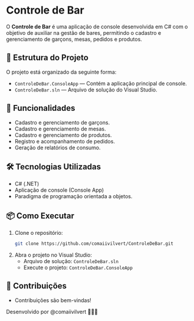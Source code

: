 ﻿# Controle de Bar

O **Controle de Bar** é uma aplicação de console desenvolvida em C# com o objetivo de auxiliar na gestão de bares, permitindo o cadastro e gerenciamento de garçons, mesas, pedidos e produtos.

## 📁 Estrutura do Projeto

O projeto está organizado da seguinte forma:

- `ControleDeBar.ConsoleApp` — Contém a aplicação principal de console.
- `ControleDeBar.sln` — Arquivo de solução do Visual Studio.

## 🚀 Funcionalidades

- Cadastro e gerenciamento de garçons.
- Cadastro e gerenciamento de mesas.
- Cadastro e gerenciamento de produtos.
- Registro e acompanhamento de pedidos.
- Geração de relatórios de consumo.

## 🛠️ Tecnologias Utilizadas

- C# (.NET)
- Aplicação de console (Console App)
- Paradigma de programação orientada a objetos.

## 📦 Como Executar

1. Clone o repositório:
   ```bash
   git clone https://github.com/comaiivilvert/ControleDeBar.git
2. Abra o projeto no Visual Studio:  
   - Arquivo de solução: `ControleDeBar.sln`  
   - Execute o projeto: `ControleDeBar.ConsoleApp`

## 🤝 Contribuições
- Contribuições são bem-vindas!


Desenvolvido por @comaiivilvert 💫👨‍💻